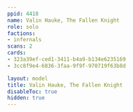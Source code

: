 ```yaml
---
ppid: 4418
name: Valin Hauke, The Fallen Knight
role: solo
factions:
- infernals
scans: 2
cards:
- 323a39ef-ced1-3411-b4a9-b134e6235169
- 3cc8f9e4-6836-3faa-9f9f-970719f63b8d

layout: model
title: Valin Hauke, The Fallen Knight
disableToc: true
hidden: true
---
```

